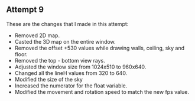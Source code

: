 ## Attempt 9
These are the changes that I made in this attempt:
- Removed 2D map.
- Casted the 3D map on the entire window.
- Removed the offset +530 values while drawing walls, ceiling, sky and floor.
- Removed the top - bottom view rays.
- Adjusted the window size from 1024x510 to 960x640.
- Changed all the lineH values from 320 to 640.
- Modified the size of the sky
- Increased the numerator for the float variable.
- Modified the movement and rotation speed to match the new fps value.
